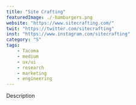 ```yaml
---
title: "Site Crafting"
featuredImage: ./-hamburgers.png
website: "https://www.sitecrafting.com/"
twit: "https://twitter.com/sitecrafting"
inst: "https://www.instagram.com/sitecrafting"
category: "S"
tags:
    - Tacoma
    - medium
    - ux/ui
    - research
    - marketing
    - engineering
---
```


Description
